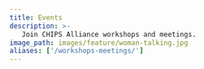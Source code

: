 ```yaml
---
title: Events
description: >-
   Join CHIPS Alliance workshops and meetings.
image_path: images/feature/woman-talking.jpg
aliases: ['/workshops-meetings/']
---
```

